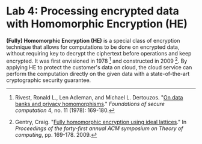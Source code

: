 # Lab 4: Processing encrypted data with Homomorphic Encryption (HE)

**(Fully) Homomorphic Encryption (HE)** is a special class of encryption technique that allows for computations to be done on encrypted data, without requiring key to decrypt the ciphertext before operations and keep encrypted. It was first envisioned in 1978 [^rivest1978data] and constructed in 2009 [^gentry2009fully]. By applying HE to protect the customer's data on cloud, the cloud service can perform the computation directly on the given data with a state-of-the-art cryptographic security guarantee.

[^rivest1978data]: Rivest, Ronald L., Len Adleman, and Michael L. Dertouzos. "[On data banks and privacy homomorphisms](http://citeseerx.ist.psu.edu/viewdoc/download?doi=10.1.1.500.3989&rep=rep1&type=pdf)." *Foundations of secure computation* 4, no. 11 (1978): 169-180.

[^gentry2009fully]: Gentry, Craig. "[Fully homomorphic encryption using ideal lattices](https://citeseerx.ist.psu.edu/viewdoc/download?doi=10.1.1.362.7592&rep=rep1&type=pdf)." In *Proceedings of the forty-first annual ACM symposium on Theory of computing*, pp. 169-178. 2009.
